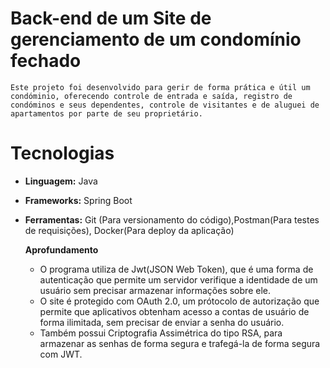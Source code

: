 # Back-end de um Site de gerenciamento de um condomínio fechado
    Este projeto foi desenvolvido para gerir de forma prática e útil um condóminio, oferecendo controle de entrada e saída, registro de condóminos e seus dependentes, controle de visitantes e de aluguei de apartamentos por parte de seu proprietário. 

# Tecnologias     
 - **Linguagem:** Java
 - **Frameworks:** Spring Boot
 - **Ferramentas:** Git (Para versionamento do código),Postman(Para testes de requisições), Docker(Para deploy da aplicação)

   **Aprofundamento**
     - O programa utiliza de Jwt(JSON Web Token), que é uma forma de autenticação que permite um servidor verifique a identidade de um usuário sem precisar armazenar informações sobre ele.
     - O site é protegido com OAuth 2.0, um prótocolo de autorização que permite que aplicativos obtenham acesso a contas de usuário de forma ilimitada, sem precisar de enviar a senha do usuário.
     - Também possui Criptografia Assimétrica do tipo RSA, para armazenar as senhas de forma segura e trafegá-la de forma segura com JWT.
   
